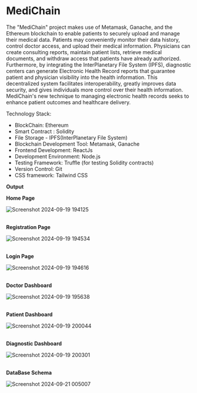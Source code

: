 # MediChain
The "MediChain" project makes use of Metamask, Ganache, and the Ethereum blockchain to enable patients to securely upload and manage their medical data. Patients may conveniently monitor their data history, control doctor access, and upload their medical information. Physicians can create consulting reports, maintain patient lists, retrieve medical documents, and withdraw access that patients have already authorized.
Furthermore, by integrating the InterPlanetary File System (IPFS), diagnostic centers can generate Electronic Health Record reports that guarantee patient and physician visibility into the health information. This decentralized system facilitates interoperability, greatly improves data security, and gives individuals more control over their health information. MediChain's new technique to managing electronic health records seeks to enhance patient outcomes and healthcare delivery.

Technology Stack:
- BlockChain: Ethereum
- Smart Contract : Solidity
- File Storage - IPFS(InterPlanetary File System)
- Blockchain Development Tool: Metamask, Ganache
- Frontend Development: ReactJs
- Development Environment: Node.js
- Testing Framework: Truffle (for testing Solidity contracts)
- Version Control: Git
- CSS framework: Tailwind CSS<br/>


**Output**<br/>

**Home Page**<br/>

![Screenshot 2024-09-19 194125](https://github.com/user-attachments/assets/908fd869-8b89-436e-8821-6a4348a41bb0)<br/><br/>


**Registration Page**<br/>

![Screenshot 2024-09-19 194534](https://github.com/user-attachments/assets/80026d9e-cf27-4881-8fac-2c3839694ce1)<br/><br/>


**Login Page**<br/>

![Screenshot 2024-09-19 194616](https://github.com/user-attachments/assets/431445c3-737f-4166-b29d-c8a7cb0ad5b4)<br/><br/>


**Doctor Dashboard**<br/>

![Screenshot 2024-09-19 195638](https://github.com/user-attachments/assets/4cc3675c-9874-4243-9f06-d0953af4a369)<br/><br/>


**Patient Dashboard**<br/>

![Screenshot 2024-09-19 200044](https://github.com/user-attachments/assets/58b4b3a0-6eda-45b2-91e6-28108147f709)<br/><br/>


**Diagnostic Dashboard**<br/>

![Screenshot 2024-09-19 200301](https://github.com/user-attachments/assets/f44eb641-2fa0-460d-ad4a-69cf2403deca)<br/><br/>


**DataBase Schema**<br/>

![Screenshot 2024-09-21 005007](https://github.com/user-attachments/assets/63389a73-74d4-4377-b189-24e59c4241c5)


